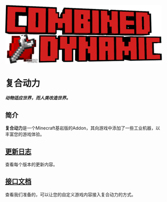 ![Title](assets/title.png#pic_center)
# 复合动力

***动物适应世界，而人类改造世界。***

## 简介
**复合动力**是一个Minecraft基岩版的Addon，其向游戏中添加了一些工业机器，以丰富您的游戏体验。

## [更新日志](./logs/index.md)
查看每个版本的更新内容。

## [接口文档](./docs/index.md)
查看我们准备的，可以让您的自定义游戏内容接入复合动力的方式。